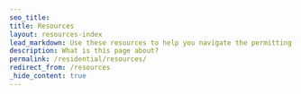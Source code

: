 ```yaml
---
seo_title:
title: Resources
layout: resources-index
lead_markdown: Use these resources to help you navigate the permitting process.
description: What is this page about?
permalink: /residential/resources/
redirect_from: /resources
_hide_content: true
---
```

